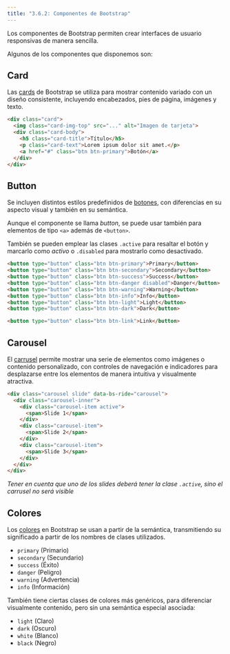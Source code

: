 ```yaml
---
title: "3.6.2: Componentes de Bootstrap"
---
```


Los componentes de Bootstrap permiten crear interfaces de usuario responsivas de manera sencilla.

Algunos de los componentes que disponemos son:

## Card

Las [cards](https://getbootstrap.com/docs/5.3/components/card/) de Bootstrap se utiliza para mostrar contenido variado con un diseño consistente, incluyendo encabezados, pies de página, imágenes y texto.

```html
<div class="card">
  <img class="card-img-top" src="..." alt="Imagen de tarjeta">
  <div class="card-body">
    <h5 class="card-title">Título</h5>
    <p class="card-text">Lorem ipsum dolor sit amet.</p>
    <a href="#" class="btn btn-primary">Botón</a>
  </div>
</div>
```

## Button

Se incluyen distintos estilos predefinidos de [botones](https://getbootstrap.com/docs/5.3/components/buttons/), con diferencias en su aspecto visual y también en su semántica.

Aunque el componente se llama *button*, se puede usar también para elementos de tipo `<a>` además de `<button>`.

También se pueden emplear las clases `.active` para resaltar el botón y marcarlo como *activo* o `.disabled` para mostrarlo como desactivado.

```html
<button type="button" class="btn btn-primary">Primary</button>
<button type="button" class="btn btn-secondary">Secondary</button>
<button type="button" class="btn btn-success">Success</button>
<button type="button" class="btn btn-danger disabled">Danger</button>
<button type="button" class="btn btn-warning">Warning</button>
<button type="button" class="btn btn-info">Info</button>
<button type="button" class="btn btn-light">Light</button>
<button type="button" class="btn btn-dark">Dark</button>

<button type="button" class="btn btn-link">Link</button>
```

## Carousel

El [carrusel](https://getbootstrap.com/docs/5.3/components/carousel) permite mostrar una serie de elementos como imágenes o contenido personalizado, con controles de navegación e indicadores para desplazarse entre los elementos de manera intuitiva y visualmente atractiva.

```html
<div class="carousel slide" data-bs-ride="carousel">
  <div class="carousel-inner">
    <div class="carousel-item active">
      <span>Slide 1</span>
    </div>
    <div class="carousel-item">
      <span>Slide 2</span>
    </div>
    <div class="carousel-item">
      <span>Slide 3</span>
    </div>
  </div>
</div>
```

*Tener en cuenta que uno de los slides deberá tener la clase `.active`, sino el carrusel no será visible*

## Colores

Los [colores](https://getbootstrap.com/docs/5.3/utilities/colors/) en Bootstrap se usan a partir de la semántica, transmitiendo su significado a partir de los nombres de clases utilizados.

- `primary` (Primario)
- `secondary` (Secundario)
- `success` (Éxito)
- `danger` (Peligro)
- `warning` (Advertencia)
- `info` (Información)

También tiene ciertas clases de colores más genéricos, para diferenciar visualmente contenido, pero sin una semántica especial asociada:

- `light` (Claro)
- `dark` (Oscuro)
- `white` (Blanco)
- `black` (Negro)